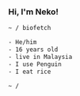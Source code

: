 
<samp><h3 align='left'>Hi, I'm Neko!</h3></samp>
<!-- <img width="200px" align='left' src="https://c.tenor.com/2IASsV3yHAQAAAAM/rem-rezero.gif"> -->


```sh
~ / biofetch

- He/him
- 16 years old
- live in Malaysia
- I use Penguin 
- I eat rice

~ / 
```

